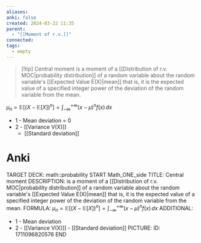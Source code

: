 ```yaml
---
aliases: 
anki: false
created: 2024-03-22 11:35
parent:
  - "[[Moment of r.v.]]"
connected: 
tags:
  - empty
---
```


> [!tip] Central moment 
is a moment of a [[Distribution of r.v. MOC|probability distribution]]  of a random variable about the random variable's [[Expected Value E(X)|mean]]
that is, it is the expected value of a specified integer power of the deviation of the random variable from the mean. 

$\mu_n = \mathbb{E}[(X - \mathbb{E}[X])^n] = \int_{-\infty}^{+\infty} (x - \mu)^n f(x) \, dx$

- 1 - Mean deviation = 0
- 2 - [[Variance V(X)]]
	- [[Standard deviation]]

# Anki
TARGET DECK: math::probability
START
Math_ONE_side
TITLE: Central moment 
DESCRIPTION: is a moment of a [[Distribution of r.v. MOC|probability distribution]]  of a random variable about the random variable's [[Expected Value E(X)|mean]]
that is, it is the expected value of a specified integer power of the deviation of the random variable from the mean. 
FORMULA: $\mu_n = \mathbb{E}[(X - \mathbb{E}[X])^n] = \int_{-\infty}^{+\infty} (x - \mu)^n f(x) \, dx$
ADDITIONAL:
- 1 - Mean deviation
- 2 - [[Variance V(X)]]
      - [[Standard deviation]]
PICTURE:
ID: 1711096820576
END